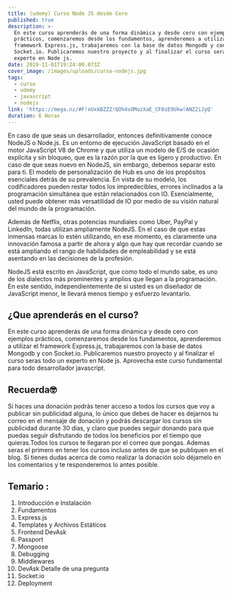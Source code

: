 ```yaml
---
title: (udemy) Curso Node JS desde Cero
published: true
description: >-
  En este curso aprenderás de una forma dinámica y desde cero con ejemplos
  prácticos, comenzaremos desde los fundamentos, aprenderemos a utilizar el
  framework Express.js, trabajaremos con la base de datos Mongodb y con
  Socket.io. Publicaremos nuestro proyecto y al finalizar el curso seras todo un
  experto en Node js.
date: 2019-11-01T19:24:00.073Z
cover_image: /images/uploads/curso-nodejs.jpg
tags:
  - curso
  - udemy
  - javascript
  - nodejs
link: 'https://mega.nz/#F!xUxkBZZZ!QOh4vOMuzXaE_CF0zE9Ukw!ANZ2iJyQ'
duration: 6 Horas
---
```

En caso de que seas un desarrollador, entonces definitivamente conoce NodeJS o Node.js. Es un entorno de ejecución JavaScript basado en el motor JavaScript V8 de Chrome y que utiliza un modelo de E/S de ocasión explícita y sin bloqueo, que es la razón por la que es ligero y productivo. En caso de que seas nuevo en NodeJS, sin embargo, debemos separar esto para ti. El modelo de personalización de Hub es uno de los propósitos esenciales detrás de su prevalencia. En vista de su modelo, los codificadores pueden restar todos los impredecibles, errores inclinados a la programación simultánea que están relacionados con IO. Esencialmente, usted puede obtener más versatilidad de IO por medio de su visión natural del mundo de la programación.

Además de Netflix, otras potencias mundiales como Uber, PayPal y LinkedIn, todas utilizan ampliamente NodeJS. En el caso de que estas inmensas marcas lo estén utilizando, en ese momento, es claramente una innovación famosa a partir de ahora y algo que hay que recordar cuando se está ampliando el rango de habilidades de empleabilidad y se está asentando en las decisiones de la profesión.

NodeJS está escrito en JavaScript, que como todo el mundo sabe, es uno de los dialectos más prominentes y amplios que llegan a la programación. En este sentido, independientemente de si usted es un diseñador de JavaScript menor, le llevará menos tiempo y esfuerzo levantarlo.

## ¿Que aprenderás en el curso?

En este curso aprenderás de una forma dinámica y desde cero con ejemplos prácticos, comenzaremos desde los fundamentos, aprenderemos a utilizar el framework Express.js, trabajaremos con la base de datos Mongodb y con Socket.io. Publicaremos nuestro proyecto y al finalizar el curso seras todo un experto en Node js. Aprovecha este curso fundamental para todo desarrollador javascript.

## Recuerda🤓

Si haces una donación podrás tener acceso a todos los cursos que voy a publicar sin publicidad alguna, lo único que debes de hacer es dejarnos tu correo en el mensaje de donación y podrás descargar los cursos sin publicidad durante 30 días, y claro que puedes seguir donando para que puedas seguir disfrutando de todos los beneficios por el tiempo que quieras.Todos los cursos te llegaran por el correo que pongas. Ademas seras el primero en tener los cursos incluso antes de que se publiquen en el blog. Si tienes dudas acerca de como realizar la donación solo déjamelo en los comentarios y te responderemos lo antes posible.

## Temario :

1. Introducción e Instalación
2. Fundamentos
3. Express.js
4. Templates y Archivos Estáticos
5. Frontend DevAsk
6. Passport
7. Mongoose
8. Debugging
9. Middlewares
10. DevAsk Detalle de una pregunta
11. Socket.io
12. Deployment
